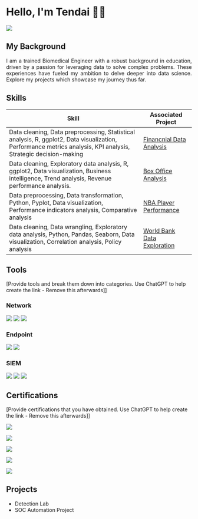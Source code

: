 # Hello, I'm Tendai 👋🏾
<a href="https://www.linkedin.com/in/tendai-sibanda"><img src="https://img.shields.io/badge/-LinkedIn-0072b1?&style=for-the-badge&logo=linkedin&logoColor=white" /></a>

## My Background

<p align="justify">
    I am a trained Biomedical Engineer with a robust background in education, driven by a passion for leveraging data to solve complex problems. These experiences have fueled my ambition to delve deeper into data science. Explore my projects which showcase my journey thus far.
</p>

## Skills

| Skill                                         | Associated Project         |
|-----------------------------------------------|----------------------------|
| Data cleaning, Data preprocessing, Statistical analysis, R, ggplot2, Data visualization, Performance metrics analysis, KPI analysis, Strategic decision-making          | <a href="https://github.com/tendai-codes/Financial-Data-Analysis/tree/main">Financnial Data Analysis</a>|
| Data cleaning, Exploratory data analysis, R, ggplot2, Data visualization, Business intelligence, Trend analysis, Revenue performance analysis. | <a href="https://github.com/tendai-codes/Box-Office-Analysis/tree/main">Box Office Analysis</a>|
| Data preprocessing, Data transformation, Python, Pyplot, Data visualization, Performance indicators analysis, Comparative analysis         | <a href="https://github.com/tendai-codes/NBA-Player-Performance/tree/main">NBA Player Performance</a>|
| Data cleaning, Data wrangling, Exploratory data analysis, Python, Pandas, Seaborn, Data visualization, Correlation analysis, Policy analysis      | <a href="https://github.com/tendai-codes/World-Bank-Data-Exploration/tree/mai">World Bank Data Exploration </a>|


## Tools
[Provide tools and break them down into categories. Use ChatGPT to help create the link - Remove this afterwards]]

### Network
<div>
    <img src="https://img.shields.io/badge/-Wireshark-1679A7?&style=for-the-badge&logo=Wireshark&logoColor=white" />
    <img src="https://img.shields.io/badge/-Suricata-EF3B2D?&style=for-the-badge&logo=Suricata&logoColor=white" />
    <img src="https://img.shields.io/badge/-Zeek-777BB4?&style=for-the-badge&logo=Zeek&logoColor=white" />
</div>

### Endpoint
<div>
    <img src="https://img.shields.io/badge/-Microsoft_Defender_for_Endpoint-00A4EF?&style=for-the-badge&logo=Microsoft&logoColor=white" />
    <img src="https://img.shields.io/badge/-Velociraptor-4B275F?&style=for-the-badge&logo=Velociraptor&logoColor=white" />
</div>

### SIEM
<div>
    <img src="https://img.shields.io/badge/-Microsoft_Sentinel-0078D4?&style=for-the-badge&logo=Microsoft&logoColor=white" />
    <img src="https://img.shields.io/badge/-Splunk-000000?&style=for-the-badge&logo=Splunk&logoColor=white" />
    <img src="https://img.shields.io/badge/-Elastic-005571?&style=for-the-badge&logo=Elastic&logoColor=white" />
</div>

## Certifications
[Provide certifications that you have obtained. Use ChatGPT to help create the link - Remove this afterwards]]
<div>
<a href="https://www.udemy.com/certificate/UC-32d1eeb2-0446-4387-ab5d-b8cc4c131141/"><img src="https://img.shields.io/badge/-R%20Programming%20A--Z™:%20R%20For%20Data%20Science-FF0000?&style=for-the-badge&logo=Udemy&logoColor=white" /></a>

<a href="https://www.udemy.com/certificate/UC-4dbe4613-a162-4ebe-b626-a722d38dfe87/"><img src="https://img.shields.io/badge/-Python%20A--Z™:%20Python%20For%20Data%20Science-FF0000?&style=for-the-badge&logo=Udemy&logoColor=white" /></a>

<a href="https://www.coursera.org/account/accomplishments/specialization/certificate/VCMG4JJ46GNG"><img src="https://img.shields.io/badge/-Google%20Data%20Analytics-FF0000?&style=for-the-badge&logo=Google&logoColor=white" /></a>

<a href="https://www.coursera.org/account/accomplishments/verify/9Q285DC3RY79"><img src="https://img.shields.io/badge/-Linear%20Regression%20with%20NumPy%20and%20Python-FF0000?&style=for-the-badge&logo=Coursera&logoColor=white" /></a>

<a href="https://www.coursera.org/account/accomplishments/verify/2T73BQ8M2AV3"><img src="https://img.shields.io/badge/-Visualise%20Financial%20Data%20in%20Tableau-FF0000?&style=for-the-badge&logo=Tableau&logoColor=white" /></a>


## Projects
- Detection Lab
- SOC Automation Project
